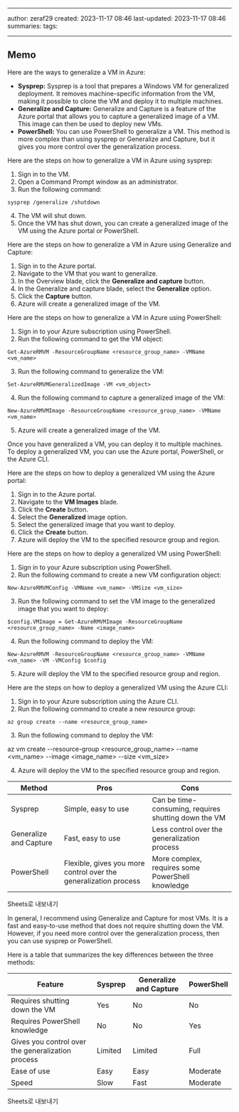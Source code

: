 

--- 
author: zeraf29
created: 2023-11-17 08:46 
last-updated: 2023-11-17 08:46 
summaries: 
tags:

---


## Memo


Here are the ways to generalize a VM in Azure:

- **Sysprep:** Sysprep is a tool that prepares a Windows VM for generalized deployment. It removes machine-specific information from the VM, making it possible to clone the VM and deploy it to multiple machines.
- **Generalize and Capture:** Generalize and Capture is a feature of the Azure portal that allows you to capture a generalized image of a VM. This image can then be used to deploy new VMs.
- **PowerShell:** You can use PowerShell to generalize a VM. This method is more complex than using sysprep or Generalize and Capture, but it gives you more control over the generalization process.

Here are the steps on how to generalize a VM in Azure using sysprep:

1. Sign in to the VM.
2. Open a Command Prompt window as an administrator.
3. Run the following command:

```
sysprep /generalize /shutdown
```

4. The VM will shut down.
5. Once the VM has shut down, you can create a generalized image of the VM using the Azure portal or PowerShell.

Here are the steps on how to generalize a VM in Azure using Generalize and Capture:

1. Sign in to the Azure portal.
2. Navigate to the VM that you want to generalize.
3. In the Overview blade, click the **Generalize and capture** button.
4. In the Generalize and capture blade, select the **Generalize** option.
5. Click the **Capture** button.
6. Azure will create a generalized image of the VM.

Here are the steps on how to generalize a VM in Azure using PowerShell:

1. Sign in to your Azure subscription using PowerShell.
2. Run the following command to get the VM object:

```
Get-AzureRMVM -ResourceGroupName <resource_group_name> -VMName <vm_name>
```

3. Run the following command to generalize the VM:

```
Set-AzureRMVMGeneralizedImage -VM <vm_object>
```

4. Run the following command to capture a generalized image of the VM:

```
New-AzureRMVMImage -ResourceGroupName <resource_group_name> -VMName <vm_name>
```

5. Azure will create a generalized image of the VM.

Once you have generalized a VM, you can deploy it to multiple machines. To deploy a generalized VM, you can use the Azure portal, PowerShell, or the Azure CLI.

Here are the steps on how to deploy a generalized VM using the Azure portal:

1. Sign in to the Azure portal.
2. Navigate to the **VM Images** blade.
3. Click the **Create** button.
4. Select the **Generalized** image option.
5. Select the generalized image that you want to deploy.
6. Click the **Create** button.
7. Azure will deploy the VM to the specified resource group and region.

Here are the steps on how to deploy a generalized VM using PowerShell:

1. Sign in to your Azure subscription using PowerShell.
2. Run the following command to create a new VM configuration object:

```
New-AzureRMVMConfig -VMName <vm_name> -VMSize <vm_size>
```

3. Run the following command to set the VM image to the generalized image that you want to deploy:

```
$config.VMImage = Get-AzureRMVMImage -ResourceGroupName <resource_group_name> -Name <image_name>
```

4. Run the following command to deploy the VM:

```
New-AzureRMVM -ResourceGroupName <resource_group_name> -VMName <vm_name> -VM -VMConfig $config
```

5. Azure will deploy the VM to the specified resource group and region.

Here are the steps on how to deploy a generalized VM using the Azure CLI:

1. Sign in to your Azure subscription using the Azure CLI.
2. Run the following command to create a new resource group:

```
az group create --name <resource_group_name>
```

3. Run the following command to deploy the VM:

az vm create --resource-group <resource_group_name> --name <vm_name> --image <image_name> --size <vm_size>

4. Azure will deploy the VM to the specified resource group and region.




|Method|Pros|Cons|
|---|---|---|
|Sysprep|Simple, easy to use|Can be time-consuming, requires shutting down the VM|
|Generalize and Capture|Fast, easy to use|Less control over the generalization process|
|PowerShell|Flexible, gives you more control over the generalization process|More complex, requires some PowerShell knowledge|

Sheets로 내보내기

In general, I recommend using Generalize and Capture for most VMs. It is a fast and easy-to-use method that does not require shutting down the VM. However, if you need more control over the generalization process, then you can use sysprep or PowerShell.

Here is a table that summarizes the key differences between the three methods:

|Feature|Sysprep|Generalize and Capture|PowerShell|
|---|---|---|---|
|Requires shutting down the VM|Yes|No|No|
|Requires PowerShell knowledge|No|No|Yes|
|Gives you control over the generalization process|Limited|Limited|Full|
|Ease of use|Easy|Easy|Moderate|
|Speed|Slow|Fast|Moderate|

Sheets로 내보내기
